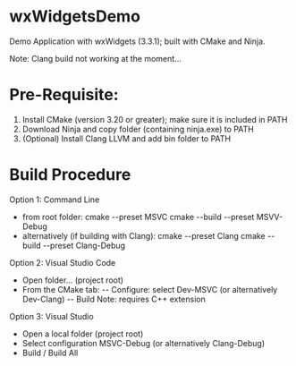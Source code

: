 # wxWidgetsDemo
Demo Application with wxWidgets (3.3.1); built with CMake and Ninja.

Note: Clang build not working at the moment...

# Pre-Requisite:
1) Install CMake (version 3.20 or greater); make sure it is included in PATH
2) Download Ninja and copy folder (containing ninja.exe) to PATH
3) (Optional) Install Clang LLVM and add bin folder to PATH

# Build Procedure
Option 1: Command Line
- from root folder:
    cmake --preset MSVC
    cmake --build --preset MSVV-Debug
- alternatively (if building with Clang):
    cmake --preset Clang
    cmake --build --preset Clang-Debug

Option 2: Visual Studio Code
- Open folder... (project root)
- From the CMake tab:
-- Configure: select Dev-MSVC (or alternatively Dev-Clang)
-- Build
Note: requires C++ extension

Option 3: Visual Studio
- Open a local folder (project root)
- Select configuration MSVC-Debug (or alternatively Clang-Debug)
- Build / Build All

